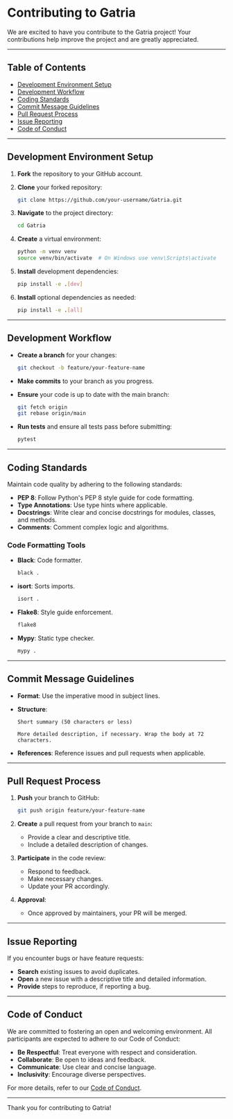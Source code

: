 # Contributing to Gatria

We are excited to have you contribute to the Gatria project! Your contributions help improve the project and are greatly appreciated.

---

## Table of Contents

- [Development Environment Setup](#development-environment-setup)
- [Development Workflow](#development-workflow)
- [Coding Standards](#coding-standards)
- [Commit Message Guidelines](#commit-message-guidelines)
- [Pull Request Process](#pull-request-process)
- [Issue Reporting](#issue-reporting)
- [Code of Conduct](#code-of-conduct)

---

## Development Environment Setup

1. **Fork** the repository to your GitHub account.
2. **Clone** your forked repository:

   ```bash
   git clone https://github.com/your-username/Gatria.git
   ```

3. **Navigate** to the project directory:

   ```bash
   cd Gatria
   ```

4. **Create** a virtual environment:

   ```bash
   python -m venv venv
   source venv/bin/activate  # On Windows use venv\Scripts\activate
   ```

5. **Install** development dependencies:

   ```bash
   pip install -e .[dev]
   ```

6. **Install** optional dependencies as needed:

   ```bash
   pip install -e .[all]
   ```

---

## Development Workflow

- **Create a branch** for your changes:

  ```bash
  git checkout -b feature/your-feature-name
  ```

- **Make commits** to your branch as you progress.

- **Ensure** your code is up to date with the main branch:

  ```bash
  git fetch origin
  git rebase origin/main
  ```

- **Run tests** and ensure all tests pass before submitting:

  ```bash
  pytest
  ```

---

## Coding Standards

Maintain code quality by adhering to the following standards:

- **PEP 8**: Follow Python's PEP 8 style guide for code formatting.
- **Type Annotations**: Use type hints where applicable.
- **Docstrings**: Write clear and concise docstrings for modules, classes, and methods.
- **Comments**: Comment complex logic and algorithms.

### Code Formatting Tools

- **Black**: Code formatter.
  ```bash
  black .
  ```

- **isort**: Sorts imports.
  ```bash
  isort .
  ```

- **Flake8**: Style guide enforcement.
  ```bash
  flake8
  ```

- **Mypy**: Static type checker.
  ```bash
  mypy .
  ```

---

## Commit Message Guidelines

- **Format**: Use the imperative mood in subject lines.
- **Structure**:

  ```
  Short summary (50 characters or less)

  More detailed description, if necessary. Wrap the body at 72 characters.
  ```

- **References**: Reference issues and pull requests when applicable.

---

## Pull Request Process

1. **Push** your branch to GitHub:

   ```bash
   git push origin feature/your-feature-name
   ```

2. **Create** a pull request from your branch to `main`:

   - Provide a clear and descriptive title.
   - Include a detailed description of changes.

3. **Participate** in the code review:

   - Respond to feedback.
   - Make necessary changes.
   - Update your PR accordingly.

4. **Approval**:

   - Once approved by maintainers, your PR will be merged.

---

## Issue Reporting

If you encounter bugs or have feature requests:

- **Search** existing issues to avoid duplicates.
- **Open** a new issue with a descriptive title and detailed information.
- **Provide** steps to reproduce, if reporting a bug.

---

## Code of Conduct

We are committed to fostering an open and welcoming environment. All participants are expected to adhere to our Code of Conduct:

- **Be Respectful**: Treat everyone with respect and consideration.
- **Collaborate**: Be open to ideas and feedback.
- **Communicate**: Use clear and concise language.
- **Inclusivity**: Encourage diverse perspectives.

For more details, refer to our [Code of Conduct](./CODE_OF_CONDUCT.md).

---

Thank you for contributing to Gatria!